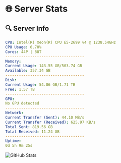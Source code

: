 # 🌐 Server Stats
## 🔍 Server Info
```yaml
CPU: Intel(R) Xeon(R) CPU E5-2699 v4 @ 1238.54GHz
CPU Usage: 0.70%
Cores: 44P | 88T
-----------------------------------
Memory:
Current Usage: 143.55 GB/503.74 GB
Available: 357.34 GB
-----------------------------------
Disk:
Current Usage: 54.86 GB/1.71 TB
Free: 1.57 TB
-----------------------------------
GPU:
No GPU detected
-----------------------------------
Network:
Current Transfer (Sent): 44.10 MB/s
Current Transfer (Received): 625.97 KB/s
Total Sent: 819.56 GB
Total Received: 11.24 GB
-----------------------------------
Uptime:
0d 5h 9m 25s
```
![GitHub Stats](https://img.shields.io/badge/Updated-2025-03-08_02:32:14-blue)